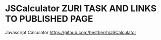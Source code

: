 # JSCalculator ZURI TASK AND LINKS TO PUBLISHED PAGE
Javascript Calculator
https://github.com/hestherrh/JSCalculator

